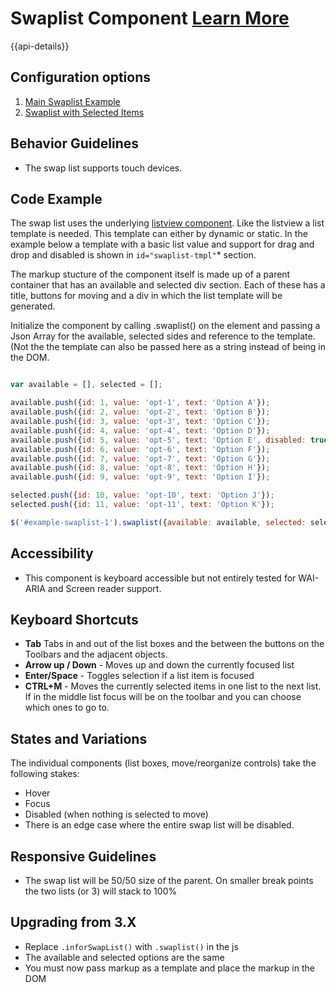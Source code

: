 # Swaplist Component [Learn More](https://soho.infor.com/index.php?p=component/swaplist)

{{api-details}}

## Configuration options

1. [Main Swaplist Example](../components/swaplist/example-index.html)
2. [Swaplist with Selected Items](../components/swaplist/example-selected.html)

## Behavior Guidelines

- The swap list supports touch devices.

## Code Example

The swap list uses the underlying [listview component](https://soho.infor.com/index.php?p=component/basic-list). Like the listview a list template is needed. This template can either by dynamic or static. In the example below a template with a basic list value and support for drag and drop and disabled is shown in `id="swaplist-tmpl"`* section.

The markup stucture of the component itself is made up of a parent container that has an available and selected div section. Each of these has a title, buttons for moving and a div in which the list template will be generated.

Initialize the component by calling .swaplist() on the element and passing a Json Array for the available, selected sides and reference to the template. (Not the the template can also be passed here as a string instead of being in the DOM.

```javascript

var available = [], selected = [];

available.push({id: 1, value: 'opt-1', text: 'Option A'});
available.push({id: 2, value: 'opt-2', text: 'Option B'});
available.push({id: 3, value: 'opt-3', text: 'Option C'});
available.push({id: 4, value: 'opt-4', text: 'Option D'});
available.push({id: 5, value: 'opt-5', text: 'Option E', disabled: true});
available.push({id: 6, value: 'opt-6', text: 'Option F'});
available.push({id: 7, value: 'opt-7', text: 'Option G'});
available.push({id: 8, value: 'opt-8', text: 'Option H'});
available.push({id: 9, value: 'opt-9', text: 'Option I'});

selected.push({id: 10, value: 'opt-10', text: 'Option J'});
selected.push({id: 11, value: 'opt-11', text: 'Option K'});

$('#example-swaplist-1').swaplist({available: available, selected: selected, template: $('#swaplist-tmpl').html()});


```

## Accessibility

- This component is keyboard accessible but not entirely tested for WAI-ARIA and Screen reader support.

## Keyboard Shortcuts

- **Tab** Tabs in and out of the list boxes and the between the buttons on the Toolbars and the adjacent objects.
- **Arrow up / Down** - Moves up and down the currently focused list
- **Enter/Space** - Toggles selection if a list item is focused
- **CTRL+M** - Moves the currently selected items in one list to the next list. If in the middle list focus will be on the toolbar and you can choose which ones to go to.

## States and Variations

The individual components (list boxes, move/reorganize controls) take the following stakes:

- Hover
- Focus
- Disabled (when nothing is selected to move)
- There is an edge case where the entire swap list will be disabled.

## Responsive Guidelines

-   The swap list will be 50/50 size of the parent. On smaller break points the two lists (or 3) will stack to 100%

## Upgrading from 3.X

-   Replace `.inforSwapList()` with `.swaplist()` in the js
-   The available and selected options are the same
-   You must now pass markup as a template and place the markup in the DOM

